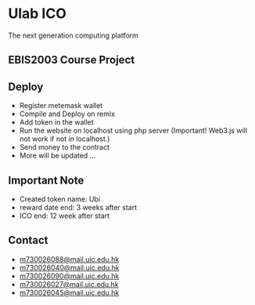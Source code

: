 # Ulab ICO
The next generation computing platform

## EBIS2003 Course Project

## Deploy

- Register metemask wallet
- Compile and Deploy on remix
- Add token in the wallet
- Run the website on localhost using php server (Important! Web3.js will not work if not in localhost.)
- Send money to the contract
- More will be updated ...

## Important Note
- Created token name: Ubi
- reward date end: 3 weeks after start
- ICO end:  12 week after start

## Contact
- m730026088@mail.uic.edu.hk
- m730026040@mail.uic.edu.hk
- m730026090@mail.uic.edu.hk
- m730026027@mail.uic.edu.hk
- m730026045@mail.uic.edu.hk
